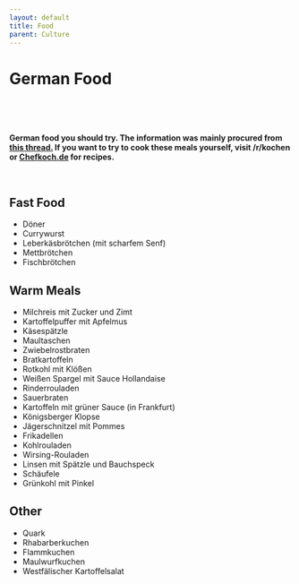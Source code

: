```yaml
---
layout: default
title: Food
parent: Culture
---
```


# German Food

&nbsp;

&nbsp;

**German food you should try. The information was mainly procured from [this thread.](http://www.reddit.com/r/germany/comments/367d29/redditors_of_germany_what_is_that_one_german_dish/) If you want to try to cook these meals yourself, visit /r/kochen or [Chefkoch.de](http://www.chefkoch.de/) for recipes.**

&nbsp;

## Fast Food 

* Döner
* Currywurst
* Leberkäsbrötchen (mit scharfem Senf)
* Mettbrötchen
* Fischbrötchen

## Warm Meals
* Milchreis mit Zucker und Zimt
* Kartoffelpuffer mit Apfelmus
* Käsespätzle
* Maultaschen
* Zwiebelrostbraten
* Bratkartoffeln
* Rotkohl mit Klößen
* Weißen Spargel mit Sauce Hollandaise
* Rinderrouladen
* Sauerbraten
* Kartoffeln mit grüner Sauce (in Frankfurt)
* Königsberger Klopse
* Jägerschnitzel mit Pommes
* Frikadellen
* Kohlrouladen
* Wirsing-Rouladen
* Linsen mit Spätzle und Bauchspeck
* Schäufele
* Grünkohl mit Pinkel

## Other
* Quark
* Rhabarberkuchen
* Flammkuchen
* Maulwurfkuchen
* Westfälischer Kartoffelsalat

&nbsp;
